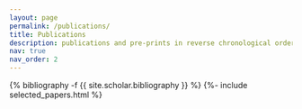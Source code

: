 ```yaml
---
layout: page
permalink: /publications/
title: Publications
description: publications and pre-prints in reverse chronological order
nav: true
nav_order: 2
---
```


<!-- _pages/publications.md -->
<div class="publications">

{% bibliography -f {{ site.scholar.bibliography }} %}
{%- include selected_papers.html %}

</div>

